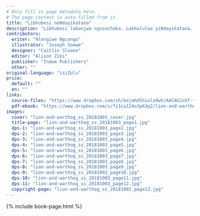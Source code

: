 ```yaml
---
# Only fill in page metadata here.
# The page content is auto-filled from it.
title: "Libhubesi neNdayikatana"
description: "Libhubesi labanjwa ngusochaka. Lakhululwa yiNdayikatana. Layijikela lafuna kuyidla. Logwaja wasombulula lenkinga ngekucela libhubesi kutsi libakhombe kutsi belibanjwe kanjani. Lasala njalo libhubesi kulosochaka."
contributors:
  writer: "Hlengiwe Ngcongo"
  illustrator: "Joseph Somwe"
  designer: "Caitlin Sloane"
  editor: "Alison Ziki"
  publisher: "Indwe Publishers"
  other: ""
original-language: "isiZulu"
price:
  default: ""
  en: ""
links:
  source-files: "https://www.dropbox.com/sh/bejmhd5hiola9wh/AAC8UJoXf-trqTSCzqBUErsza?dl=0"
  pdf-ebook: "https://www.dropbox.com/s/fz1cu124o3p63p2/lion-and-warthog_ss_20181003.pdf?dl=0"
images:
  cover: "lion-and-warthog_ss_20181003_cover.jpg"
  title-page: "lion-and-warthog_ss_20181003_page1.jpg"
  dps-1: "lion-and-warthog_ss_20181003_page2.jpg"
  dps-2: "lion-and-warthog_ss_20181003_page3.jpg"
  dps-3: "lion-and-warthog_ss_20181003_page4.jpg"
  dps-4: "lion-and-warthog_ss_20181003_page5.jpg"
  dps-5: "lion-and-warthog_ss_20181003_page6.jpg"
  dps-6: "lion-and-warthog_ss_20181003_page7.jpg"
  dps-7: "lion-and-warthog_ss_20181003_page8.jpg"
  dps-8: "lion-and-warthog_ss_20181003_page9.jpg"
  dps-9: "lion-and-warthog_ss_20181003_page10.jpg"
  dps-10: "lion-and-warthog_ss_20181003_page11.jpg"
  dps-11: "lion-and-warthog_ss_20181003_page12.jpg"
  copyright-page: "lion-and-warthog_ss_20181003_page13.jpg"
---
```


{% include book-page.html %}





